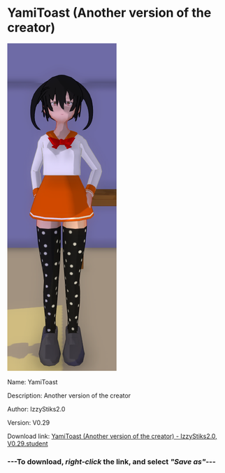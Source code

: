 # YamiToast (Another version of the creator)

<img src = "https://raw.githubusercontent.com/Arbiter1223/Daigaku-Gurashi-Custom-Students/master/Students/Files/YamiToast%20(Another%20version%20of%20the%20creator).png">

Name: YamiToast

Description: Another version of the creator

Author: IzzyStiks2.0

Version: V0.29

Download link: <a href="https://raw.githubusercontent.com/Arbiter1223/Daigaku-Gurashi-Custom-Students/master/Students/Files/YamiToast%20(Another%20version%20of%20the%20creator)%20-%20IzzyStiks2.0%2C%20V0.29.student">YamiToast (Another version of the creator) - IzzyStiks2.0, V0.29.student</a>

### ---**To download, _right-click_ the link, and select _"Save as"_**---
